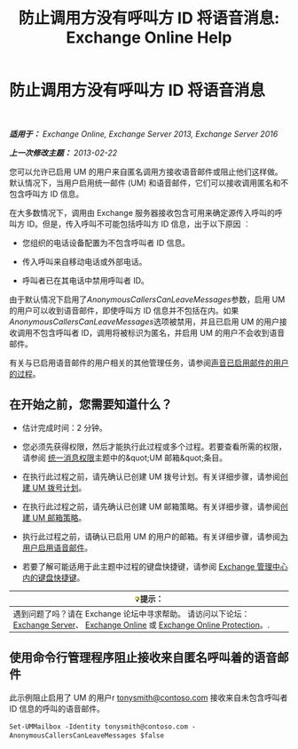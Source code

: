 ﻿---
title: '防止调用方没有呼叫方 ID 将语音消息: Exchange Online Help'
TOCTitle: 防止调用方没有呼叫方 ID 将语音消息
ms:assetid: dd5dad32-2f69-4bf4-8ff0-545c413d395a
ms:mtpsurl: https://technet.microsoft.com/zh-cn/library/JJ673571(v=EXCHG.150)
ms:contentKeyID: 50491789
ms.date: 05/23/2018
mtps_version: v=EXCHG.150
ms.translationtype: MT
---

# 防止调用方没有呼叫方 ID 将语音消息

 

_**适用于：** Exchange Online, Exchange Server 2013, Exchange Server 2016_

_**上一次修改主题：** 2013-02-22_

您可以允许已启用 UM 的用户来自匿名调用方接收语音邮件或阻止他们这样做。默认情况下，当用户启用统一邮件 (UM) 和语音邮件，它们可以接收调用匿名和不包含呼叫方 ID 信息。

在大多数情况下，调用由 Exchange 服务器接收包含可用来确定源传入呼叫的呼叫方 ID。但是，传入呼叫不可能包括呼叫方 ID 信息，出于以下原因 ︰

  - 您组织的电话设备配置为不包含呼叫者 ID 信息。

  - 传入呼叫来自移动电话或外部电话。

  - 呼叫者已在其电话中禁用呼叫者 ID。

由于默认情况下启用了*AnonymousCallersCanLeaveMessages*参数，启用 UM 的用户可以收到语音邮件，即使呼叫方 ID 信息并不包括在内。如果*AnonymousCallersCanLeaveMessages*选项被禁用，并且已启用 UM 的用户接收调用不包含呼叫者 ID，调用将被标识为匿名，并启用 UM 的用户不会收到语音邮件。

有关与已启用语音邮件的用户相关的其他管理任务，请参阅[声音已启用邮件的用户的过程](voice-mail-enabled-user-procedures-exchange-2013-help.md)。

## 在开始之前，您需要知道什么？

  - 估计完成时间：2 分钟。

  - 您必须先获得权限，然后才能执行此过程或多个过程。若要查看所需的权限，请参阅 [统一消息权限](unified-messaging-permissions-exchange-2013-help.md)主题中的\&quot;UM 邮箱\&quot;条目。

  - 在执行此过程之前，请先确认已创建 UM 拨号计划。有关详细步骤，请参阅[创建 UM 拨号计划](create-a-um-dial-plan-exchange-2013-help.md)。

  - 在执行此过程之前，请先确认已创建 UM 邮箱策略。有关详细步骤，请参阅[创建 UM 邮箱策略](create-a-um-mailbox-policy-exchange-2013-help.md)。

  - 执行此过程之前，请确认已启用 UM 的用户的邮箱。有关详细步骤，请参阅[为用户启用语音邮件](enable-a-user-for-voice-mail-exchange-2013-help.md)。

  - 若要了解可能适用于此主题中过程的键盘快捷键，请参阅 [Exchange 管理中心内的键盘快捷键](keyboard-shortcuts-in-the-exchange-admin-center-exchange-online-protection-help.md)。

<table>
<thead>
<tr class="header">
<th><img src="images/Bb124558.tip(EXCHG.150).gif" title="提示" alt="提示" />提示：</th>
</tr>
</thead>
<tbody>
<tr class="odd">
<td>遇到问题了吗？请在 Exchange 论坛中寻求帮助。 请访问以下论坛：<a href="https://go.microsoft.com/fwlink/p/?linkid=60612">Exchange Server</a>、 <a href="https://go.microsoft.com/fwlink/p/?linkid=267542">Exchange Online</a> 或 <a href="https://go.microsoft.com/fwlink/p/?linkid=285351">Exchange Online Protection</a>。.</td>
</tr>
</tbody>
</table>


## 使用命令行管理程序阻止接收来自匿名呼叫着的语音邮件

此示例阻止启用了 UM 的用户r tonysmith@contoso.com 接收来自未包含呼叫者 ID 信息的呼叫的语音邮件。

    Set-UMMailbox -Identity tonysmith@contoso.com -AnonymousCallersCanLeaveMessages $false

